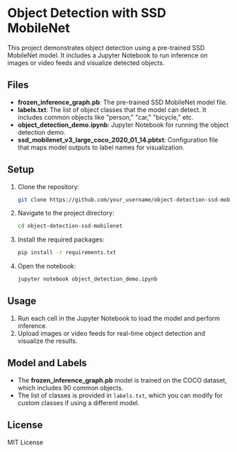 
# Object Detection with SSD MobileNet

This project demonstrates object detection using a pre-trained SSD MobileNet model. It includes a Jupyter Notebook to run inference on images or video feeds and visualize detected objects.

## Files
- **frozen_inference_graph.pb**: The pre-trained SSD MobileNet model file.
- **labels.txt**: The list of object classes that the model can detect. It includes common objects like "person," "car," "bicycle," etc.
- **object_detection_demo.ipynb**: Jupyter Notebook for running the object detection demo.
- **ssd_mobilenet_v3_large_coco_2020_01_14.pbtxt**: Configuration file that maps model outputs to label names for visualization.

## Setup
1. Clone the repository:
   ```bash
   git clone https://github.com/your_username/object-detection-ssd-mobilenet.git
   ```
2. Navigate to the project directory:
   ```bash
   cd object-detection-ssd-mobilenet
   ```
3. Install the required packages:
   ```bash
   pip install -r requirements.txt
   ```
4. Open the notebook:
   ```bash
   jupyter notebook object_detection_demo.ipynb
   ```

## Usage
1. Run each cell in the Jupyter Notebook to load the model and perform inference.
2. Upload images or video feeds for real-time object detection and visualize the results.

## Model and Labels
- The **frozen_inference_graph.pb** model is trained on the COCO dataset, which includes 90 common objects.
- The list of classes is provided in `labels.txt`, which you can modify for custom classes if using a different model.

## License
MIT License
